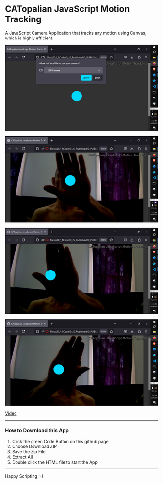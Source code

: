 # CATopalian JavaScript Motion Tracking
A JavaScript Camera Application that tracks any motion using Canvas, which is highly efficient.

![screenshot_001](src/media/textures/screenshots/001.png)

![screenshot_002](src/media/textures/screenshots/002.png)

![screenshot_003](src/media/textures/screenshots/003.png)

![screenshot_004](src/media/textures/screenshots/004.png)

[Video](https://www.youtube.com/watch?v=5_DzV-Hb3W4)

---

### How to Download this App
1. Click the green Code Button on this github page
2. Choose Download ZIP
3. Save the Zip File
4. Extract All
5. Double click the HTML file to start the App

---

Happy Scripting :-)

